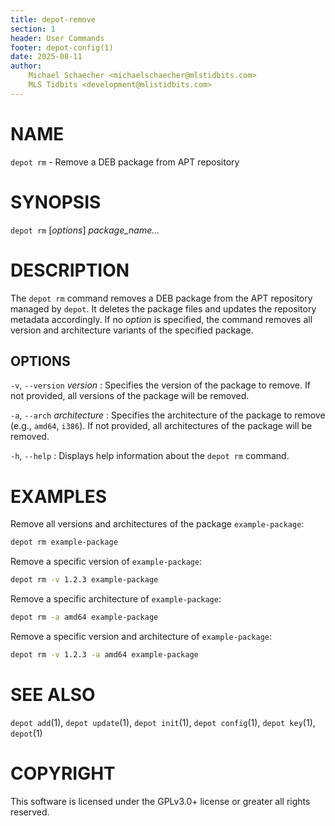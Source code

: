 ```yaml
---
title: depot-remove
section: 1
header: User Commands
footer: depot-config(1)
date: 2025-08-11
author:
    Michael Schaecher <michaelschaecher@mlstidbits.com>
    MLS Tidbits <development@mlistidbits.com>
---
```


# NAME

`depot rm` - Remove a DEB package from APT repository

# SYNOPSIS

`depot rm` [*options*] *package_name...*

# DESCRIPTION

The `depot rm` command removes a DEB package from the APT repository managed by `depot`. It deletes the package files and updates the repository metadata accordingly. If no *option* is specified, the command removes all version and architecture variants of the specified package.

## OPTIONS

`-v`, `--version` *version*
: Specifies the version of the package to remove. If not provided, all versions of the package will be removed.

`-a`, `--arch` *architecture*
: Specifies the architecture of the package to remove (e.g., `amd64`, `i386`). If not provided, all architectures of the package will be removed.

`-h`, `--help`
: Displays help information about the `depot rm` command.

# EXAMPLES

Remove all versions and architectures of the package `example-package`:

```bash
depot rm example-package
```

Remove a specific version of `example-package`:

```bash
depot rm -v 1.2.3 example-package
```

Remove a specific architecture of `example-package`:

```bash
depot rm -a amd64 example-package
```

Remove a specific version and architecture of `example-package`:

```bash
depot rm -v 1.2.3 -a amd64 example-package
```

# SEE ALSO

`depot add`(1), `depot update`(1), `depot init`(1), `depot config`(1), `depot key`(1), `depot`(1)

# COPYRIGHT

This software is licensed under the GPLv3.0+ license or greater all rights reserved.
